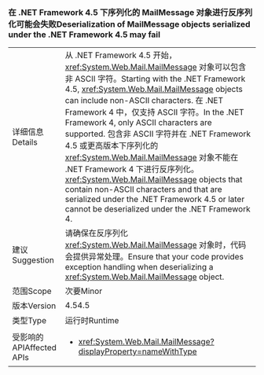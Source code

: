 ### <a name="deserialization-of-mailmessage-objects-serialized-under-the-net-framework-45-may-fail"></a><span data-ttu-id="e114a-101">在 .NET Framework 4.5 下序列化的 MailMessage 对象进行反序列化可能会失败</span><span class="sxs-lookup"><span data-stu-id="e114a-101">Deserialization of MailMessage objects serialized under the .NET Framework 4.5 may fail</span></span>

|   |   |
|---|---|
|<span data-ttu-id="e114a-102">详细信息</span><span class="sxs-lookup"><span data-stu-id="e114a-102">Details</span></span>|<span data-ttu-id="e114a-103">从 .NET Framework 4.5 开始，<xref:System.Web.Mail.MailMessage> 对象可以包含非 ASCII 字符。</span><span class="sxs-lookup"><span data-stu-id="e114a-103">Starting with the .NET Framework 4.5, <xref:System.Web.Mail.MailMessage> objects can include non-ASCII characters.</span></span> <span data-ttu-id="e114a-104">在 .NET Framework 4 中，仅支持 ASCII 字符。</span><span class="sxs-lookup"><span data-stu-id="e114a-104">In the .NET Framework 4, only ASCII characters are supported.</span></span> <span data-ttu-id="e114a-105">包含非 ASCII 字符并在 .NET Framework 4.5 或更高版本下序列化的 <xref:System.Web.Mail.MailMessage> 对象不能在 .NET Framework 4 下进行反序列化。</span><span class="sxs-lookup"><span data-stu-id="e114a-105"><xref:System.Web.Mail.MailMessage> objects that contain non-ASCII characters and that are serialized under the .NET Framework 4.5 or later cannot be deserialized under the .NET Framework 4.</span></span>|
|<span data-ttu-id="e114a-106">建议</span><span class="sxs-lookup"><span data-stu-id="e114a-106">Suggestion</span></span>|<span data-ttu-id="e114a-107">请确保在反序列化 <xref:System.Web.Mail.MailMessage> 对象时，代码会提供异常处理。</span><span class="sxs-lookup"><span data-stu-id="e114a-107">Ensure that your code provides exception handling when deserializing a <xref:System.Web.Mail.MailMessage> object.</span></span>|
|<span data-ttu-id="e114a-108">范围</span><span class="sxs-lookup"><span data-stu-id="e114a-108">Scope</span></span>|<span data-ttu-id="e114a-109">次要</span><span class="sxs-lookup"><span data-stu-id="e114a-109">Minor</span></span>|
|<span data-ttu-id="e114a-110">版本</span><span class="sxs-lookup"><span data-stu-id="e114a-110">Version</span></span>|<span data-ttu-id="e114a-111">4.5</span><span class="sxs-lookup"><span data-stu-id="e114a-111">4.5</span></span>|
|<span data-ttu-id="e114a-112">类型</span><span class="sxs-lookup"><span data-stu-id="e114a-112">Type</span></span>|<span data-ttu-id="e114a-113">运行时</span><span class="sxs-lookup"><span data-stu-id="e114a-113">Runtime</span></span>|
|<span data-ttu-id="e114a-114">受影响的 API</span><span class="sxs-lookup"><span data-stu-id="e114a-114">Affected APIs</span></span>|<ul><li><xref:System.Web.Mail.MailMessage?displayProperty=nameWithType></li></ul>|

